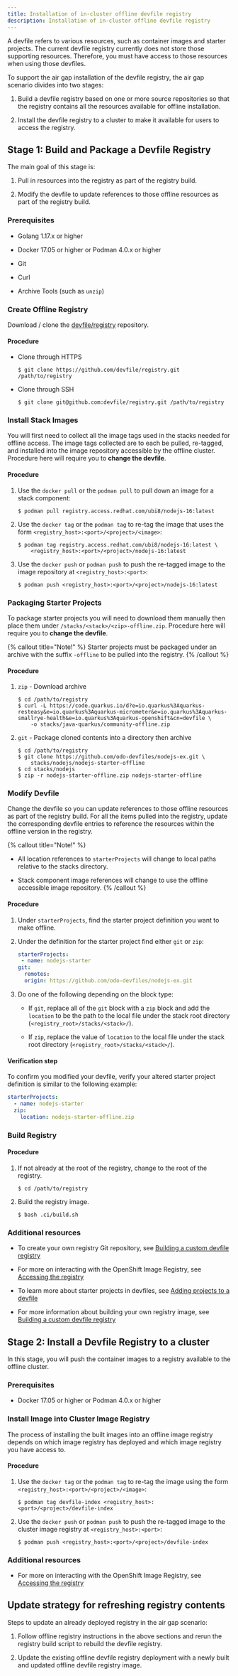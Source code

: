 ```yaml
---
title: Installation of in-cluster offline devfile registry
description: Installation of in-cluster offline devfile registry
---
```


A devfile refers to various resources, such as container images and
starter projects. The current devfile registry currently does not store
those supporting resources. Therefore, you must have access to those
resources when using those devfiles.

To support the air gap installation of the devfile registry, the air gap
scenario divides into two stages:

1. Build a devfile registry based on one or more source repositories so
    that the registry contains all the resources available for offline
    installation.

2. Install the devfile registry to a cluster to make it available for
    users to access the registry.

## Stage 1: Build and Package a Devfile Registry

The main goal of this stage is:

1. Pull in resources into the registry as part of the registry build.

2. Modify the devfile to update references to those offline resources
    as part of the registry build.

### Prerequisites

- Golang 1.17.x or higher

- Docker 17.05 or higher or Podman 4.0.x or higher

- Git

- Curl

- Archive Tools (such as `unzip`)

### Create Offline Registry

Download / clone the
[devfile/registry](https://github.com/devfile/registry) repository.

#### Procedure

- Clone through HTTPS

    ```shell-session
    $ git clone https://github.com/devfile/registry.git /path/to/registry
    ```

- Clone through SSH

    ```shell-session
    $ git clone git@github.com:devfile/registry.git /path/to/registry
    ```

### Install Stack Images

You will first need to collect all the image tags used in the stacks
needed for offline access. The image tags collected are to each be
pulled, re-tagged, and installed into the image repository accessible by
the offline cluster. Procedure here will require you to **change the
devfile**.

#### Procedure

1. Use the `docker pull` or the `podman pull` to pull down an image for
    a stack component:

    ```shell-session
    $ podman pull registry.access.redhat.com/ubi8/nodejs-16:latest
    ```

2. Use the `docker tag` or the `podman tag` to re-tag the image that
    uses the form `<registry_host>:<port>/<project>/<image>`:

    ```shell-session
    $ podman tag registry.access.redhat.com/ubi8/nodejs-16:latest \
        <registry_host>:<port>/<project>/nodejs-16:latest
    ```

3. Use the `docker push` or `podman push` to push the re-tagged image
    to the image repository at `<registry_host>:<port>`:

    ```shell-session
    $ podman push <registry_host>:<port>/<project>/nodejs-16:latest
    ```

### Packaging Starter Projects

To package starter projects you will need to download them manually then
place them under `/stacks/<stack>/<zip>-offline.zip`. Procedure here
will require you to **change the devfile**.

{% callout title="Note!" %}
Starter projects must be packaged under an archive with the
suffix `-offline` to be pulled into the registry.
{% /callout %}

#### Procedure

1. `zip` - Download archive

    ```shell-session {% title="Example" %}
    $ cd /path/to/registry
    $ curl -L https://code.quarkus.io/d?e=io.quarkus%3Aquarkus-resteasy&e=io.quarkus%3Aquarkus-micrometer&e=io.quarkus%3Aquarkus-smallrye-health&e=io.quarkus%3Aquarkus-openshift&cn=devfile \
        -o stacks/java-quarkus/community-offline.zip
    ```

2. `git` - Package cloned contents into a directory then archive

    ```shell-session {% title="Example" %}
    $ cd /path/to/registry
    $ git clone https://github.com/odo-devfiles/nodejs-ex.git \
        stacks/nodejs/nodejs-starter-offline
    $ cd stacks/nodejs
    $ zip -r nodejs-starter-offline.zip nodejs-starter-offline
    ```

### Modify Devfile

Change the devfile so you can update references to those offline
resources as part of the registry build. For all the items pulled into
the registry, update the corresponding devfile entries to reference the
resources within the offline version in the registry.

{% callout title="Note!" %}
- All location references to `starterProjects` will change to local
    paths relative to the stacks directory.

- Stack component image references will change to use the offline
    accessible image repository.
{% /callout %}

#### Procedure

1. Under `starterProjects`, find the starter project definition you
    want to make offline.

2. Under the definition for the starter project find either `git` or
    `zip`:

    ```yaml {% title="Before: Starter Project" filename="devfile.yaml" %}
    starterProjects:
     - name: nodejs-starter
    git:
      remotes:
      origin: https://github.com/odo-devfiles/nodejs-ex.git
    ```

3. Do one of the following depending on the block type:

    - If `git`, replace all of the `git` block with a `zip` block and
      add the `location` to be the path to the local file under the
      stack root directory (`<registry_root>/stacks/<stack>/`).

    - If `zip`, replace the value of `location` to the local file
      under the stack root directory
      (`<registry_root>/stacks/<stack>/`).

#### Verification step

To confirm you modified your devfile, verify your altered starter
project definition is similar to the following example:

```yaml {% title="After: Starter Project" filename="devfile.yaml" %}
starterProjects:
  - name: nodejs-starter
  zip:
    location: nodejs-starter-offline.zip
```

### Build Registry

#### Procedure

1. If not already at the root of the registry, change to the root of
    the registry.

    ```shell-session
    $ cd /path/to/registry
    ```

2. Build the registry image.

    ```shell-session
    $ bash .ci/build.sh
    ```

### Additional resources

- To create your own registry Git repository, see [Building a custom
  devfile registry](./building-a-custom-devfile-registry)

- For more on interacting with the OpenShift Image Registry, see
  [Accessing the
  registry](https://docs.openshift.com/container-platform/4.10/registry/accessing-the-registry.html)

- To learn more about starter projects in devfiles, see [Adding
  projects to a devfile](./adding-projects)

- For more information about building your own registry image, see
  [Building a custom devfile
  registry](./building-a-custom-devfile-registry)

## Stage 2: Install a Devfile Registry to a cluster

In this stage, you will push the container images to a registry
available to the offline cluster.

### Prerequisites

- Docker 17.05 or higher or Podman 4.0.x or higher

### Install Image into Cluster Image Registry

The process of installing the built images into an offline image
registry depends on which image registry has deployed and which image
registry you have access to.

#### Procedure

1. Use the `docker tag` or the `podman tag` to re-tag the image using
    the form `<registry_host>:<port>/<project>/<image>`:

    ```shell-session
    $ podman tag devfile-index <registry_host>:<port>/<project>/devfile-index
    ```

2. Use the `docker push` or `podman push` to push the re-tagged image
    to the cluster image registry at `<registry_host>:<port>`:

    ```shell-session
    $ podman push <registry_host>:<port>/<project>/devfile-index
    ```

### Additional resources

- For more on interacting with the OpenShift Image Registry, see
  [Accessing the
  registry](https://docs.openshift.com/container-platform/4.10/registry/accessing-the-registry.html)

## Update strategy for refreshing registry contents

Steps to update an already deployed registry in the air gap scenario:

1. Follow offline registry instructions in the above sections and rerun
    the registry build script to rebuild the devfile registry.

2. Update the existing offline devfile registry deployment with a newly
    built and updated offline devfile registry image.
